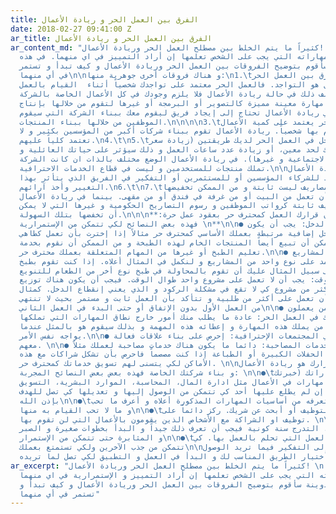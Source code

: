 ```yaml
---
title: الفرق بين العمل الحر و ريادة الأعمال
date: 2018-02-27 09:41:00 Z
ar_title: الفرق بين العمل الحر و ريادة الأعمال
ar_content_md: "كثيراً ما يتم الخلط بين مصطلح العمل الحر وريادة الأعمال! \nو لكل منهما
  خواصه و مهاراته التي يجب على الشخص تعلمها إن أراد التمييز في اي منهما. في هذه \n
  التدوينة سأقوم بتوضيح الفروقات بين العمل الحر وريادة الأعمال و كيف تبدأ و تستمر
  في أي منهما\n\nو هناك فروقات أخرى جوهرية منها:\n1.\tأكبر الفوارق بين العمل الحر
  و ريادة الأعمال هو التواجد. فالعمل الحر معتمد على تواجدك شخصياً أثناء  القيام بالعمل
  بينما يختلف ذلك في حالة ريادة الأعمال فلا يلزم وجودك في كل الأعمال الخاصة بالشركة.\n\n2.\tالعمل
  الحر يحتاج إلى مهارة معينة مميزة كالتصوير أو البرمجة أو غيرها لتقوم من خلالها بإنتاج
  عمل لغيرك. في ريادة الأعمال تحتاج إلى إيجاد فريق ليقوم معك ببناء الشركة التي سيقوم
  الموظفين من خلالها ببناء المنتجات.\n\n\n\n3.\tالعمل الحر يعتمد على كمية الأعمال
  التي تقوم بها شخصياً. ريادة الأعمال تقوم ببناء شركات أكبر من المؤسسين بكثير و لا
  تعتمد كلياً عليهم.\n4.\t\n5.\tلتزيد الدخل في العمل الحر لديك طريقتين (زيادة سعر
  الساعة و ذلك لحد معين، أو زيادة عدد ساعات العمل و ذلك سيؤثر على حياتك العائلية و
  الصحية و الاجتماعية و غيرها). في ريادة الأعمال الوضع مختلف بالذات ان كانت الشركة
  تملك منتجات للمستخدمين و ليست في قطاع الخدمات الاحترافية.\n\nأما في ريادة الأعمال
  عليك أن تعود للشركاء المؤسسين أو للمستثمرين أو التفكير في الفريق الذي يتأثر بهذا
  التغيير وأخذ آرائهم.\n6.\t\n7.\tفي العمل الحر المصاريف ليست ثابتة و من الممكن تخفيضها
  فمن الممكن أن تعمل من البيت أو من غرفة في فندق أو من مقهى. بينما في ريادة الأعمال
  هناك مصاريف ثابتة كرواتب الموظفين و رسوم التصاريح الحكومية و غيرها التي لا يمكن
  أن تخفضها بتلك السهولة.\n\n\n**:والآن ان كان قرارك العمل كمحترف حر بعقود عمل حرة
  فهذه بعض النصائح لكي تتمكن من الإستمرارية \n**\n\n● تنوع مصادر الدخل: يجب أن يكون
  لك مصادر دخل إضافية مرتبطة بعملك الأساسي كمحترف حر مثالاً إذا إخترت بأن تعمل كطاهي
  محترف فمن الممكن أن تبيع أيضاً المنتجات الخام لهذه الطبخة و من الممكن أن نقوم بخدمة
  تعليم الطبخ أو غيرها من المهام المتعلقة بعملك محترف حر.\n\n● تنوع نوع المشاريع:
  يجب أن لا تعتمد على نوع واحد من المشاريع و لنكمل في المثال أعلاه. إذا كنت تقوم بطبخ
  الحلويات على سبيل المثال عليك أن تقوم بالمحاولة في طبخ نوع أخر من الطعام للتنويع.\n\n●
  تنوع توزيع الوقت: يجب أن لا تعمل على مشروع واحد طوال الوقت. فيجب أن يكون هناك توزيع
  لوقتك في أكثر من مشروع كي لا تقع في مشكلة الركود و الذي يعني إنقطاع الدخل. كمثال
  الطبخ فيجب أن تعمل على أكثر من طلبية و تتأكد بأن العمل ثابت و مستمر بحيث لا تنتهي
  من العمل الأول بدون الإتفاق أو حتى البدء في العمل الثاني\n\n● التعاون مع من يعملون
  كمحترفين مثلك في العمل الحر: عادة ما يطلب منك أمور خارج نطاق المهارات التي تملكها
  و هذه فرصة لتجد من يملك هذه المهارة و إعطائه هذه المهمة و بذلك سيقوم هو بالمثل عندما
  يواجه نفس الأمر.\n\n● التواجد في المجتمعات الإحترافية: إحرص على بناء علاقات فعالة
  معهم. \n\n● من خلال الخدمات المصاحبة: دائما ما يكون هناك خدمات مصاحبة لعملك مثلاً
  الخدمة في الحفلات الكبيرة أو الطباعة إذا كنت مصصماً فاحرص بأن تشكل شراكات مع هذه
  الأماكن لكي يتسنى لهم تسويق خدماتك كمحترف حر. \n\nاخيرا ذا كان قرارك هو ريادة الأعمال
  و بناء شركتك الخاصة فهذه بعض بعض النصائح المجربة: \n\n●\tقم بقياس مهاراتك (خبرتك،
  تدريبك، مهارات في الأعمال مثل ادارة المال، المحاسبة، الموارد البشرية، التسويق)\n\n●\tضع
  خطة تجارية. و إن لم يطلع عليها أحد كي تتمكن من الوصول إليها و تعديلها كي تصل للهدف
  بإذن الله\n\n●\tتعلم ما لا تعرفه من أساسيات المهارات المذكورة أعلاه و أعرف ما تحب
  و ما لا تحب القيام به منها\n\n●\tإبدأ في التوظيف أو أبحث عن شريك. ركز دائماً على
  توظيف او الشراكة مع الأشخاص الذين يقومون بالأعمال التي لن تقوم بها. \n\n●\tالتدرج
  في التنفيذ. التدرج سنة كونية فيجب أن تعرف ذلك جيداً و البدأ بخطوات صغيرة و الصبر
  و المثابرة حتى تتمكن من الإستمرار\n\n●\tإبني بيئة العمل التي تحلم بالعمل بها. كي
  تتمكن من جذب الآخرين ولكي تستمتع بعملك\n\nليس عليك الآن إلى التفكير فيما تريد الوصول
  إليه وأختيار الطريق المناسب لك و البدأ في العمل و التطبيق لكي تصل لما تريده.\n"
ar_excerpt: "كثيراً ما يتم الخلط بين مصطلح العمل الحر وريادة الأعمال! \nو لكل منهما
  خواصه و مهاراته التي يجب على الشخص تعلمها إن أراد التمييز و الإستمرارية في اي منهما.
  في هذه التدوينة سأقوم بتوضيح الفروقات بين العمل الحر وريادة الأعمال و كيف تبدأ و
  تستمر في أي منهما"
---
```


